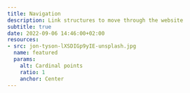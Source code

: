 ```yaml
---
title: Navigation
description: Link structures to move through the website
subtitle: true
date: 2022-09-06 14:46:00+02:00
resources:
- src: jon-tyson-lXSDIGp9yIE-unsplash.jpg
  name: featured
  params:
    alt: Cardinal points
    ratio: 1
    anchor: Center
---
```

